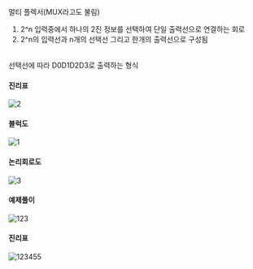멀티 플렉서(MUX라고도 불림)
1. 2^n 입력중에서 하나의 2진 정보를 선택하여 단일 출력선으로 연결하는 회로
2. 2^n의 입력선과 n개의 선택선 그리고 한개의 출력선으로 구성됨
<br>
선택선에 따라 D0D1D2D3로 출력하는 형식
<br>

#### 진리표<br>
 ![2](https://user-images.githubusercontent.com/81015704/118645212-9c3f0100-b819-11eb-9014-6633c6ed6917.jpg)<br>
#### 블럭도<br>
![1](https://user-images.githubusercontent.com/81015704/118645201-9b0dd400-b819-11eb-9f7c-b532365b081e.jpg)<br>
#### 논리회로도<br>
![3](https://user-images.githubusercontent.com/81015704/118645213-9c3f0100-b819-11eb-99bd-8b19c341b9fc.jpg)<br>
#### 예제풀이<br>
![123](https://user-images.githubusercontent.com/81015704/118645538-03f54c00-b81a-11eb-943f-c45350abc1bb.jpg)
#### 진리표
![123455](https://user-images.githubusercontent.com/81015704/118645549-08216980-b81a-11eb-8ece-2732be47de61.jpg)


